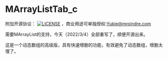 # MArrayListTab_c
附加开源协议：
[![LICENSE](https://img.shields.io/badge/license-Anti%20996-blue.svg)](https://github.com/KagurazakaYukie/996-1.5/blob/master/996%E8%AE%B8%E5%8F%AF%E8%AF%81)
，商业用途可单独授权:Yukie@mroindre.com

需要MArrayList的支持，今天（2022/3/4）全部重写了，顺便开源出来。

这是一个动态数组的高级版，具有快速增删的功能，有效避免了动态数组，增删太慢了。
